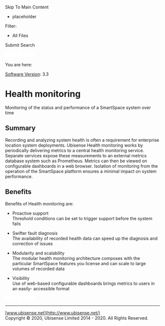 

Skip To Main Content

[](../../../Home.htm)

  * placeholder

Filter:

  * All Files

Submit Search

![Navigate previous](../../../images/transparent.gif) ![Navigate
next](../../../images/transparent.gif) ![Expand
all](../../../images/transparent.gif) ![](../../../images/transparent.gif)
![Print](../../../images/transparent.gif)

You are here:

[Software Version](../../FrontMatters\(Online\)/features-and-versions.htm):
3.3

# Health monitoring

Monitoring of the status and performance of a SmartSpace system over time

## Summary

Recording and analyzing system health is often a requirement for enterprise
location system deployments. Ubisense Health monitoring works by periodically
delivering metrics to a central health monitoring service. Separate services
expose these measurements to an external metrics database system such as
Prometheus. Metrics can then be viewed on configurable dashboards in a web
browser. Isolation of monitoring from the operation of the SmartSpace platform
ensures a minimal impact on system performance.

## Benefits

Benefits of Health monitoring are:

  * Proactive support  
Threshold conditions can be set to trigger support before the system fails

  * Swifter fault diagnosis  
The availability of recorded health data can speed up the diagnosis and
correction of issues  

  * Modularity and scalability  
The modular health monitoring architecture composes with the particular
SmartSpace features you license and can scale to large volumes of recorded
data

  * Visibility   
Use of web-based configurable dashboards brings metrics to users in an easily-
accessible format

![Navigate previous](../../../images/transparent.gif) ![Navigate
next](../../../images/transparent.gif) ![Expand
all](../../../images/transparent.gif) ![](../../../images/transparent.gif)
![Print](../../../images/transparent.gif)

* * *

[www.ubisense.net](http://www.ubisense.net/)  
Copyright © 2020, Ubisense Limited 2014 - 2020. All Rights Reserved.

